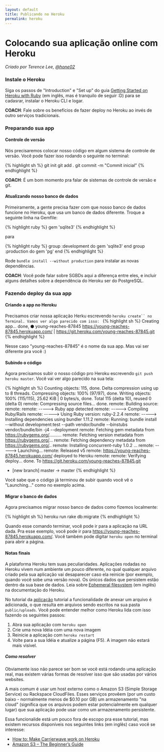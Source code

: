 ```yaml
---
layout: default
title: Publicando no Heroku
permalink: heroku
---
```


# Colocando sua aplicação online com Heroku

*Criado por Terence Lee, [@hone02](https://twitter.com/hone02)*

### Instale o Heroku

Siga os passos de "Introduction" e "Set up" do guia
[Getting Started on Heroku with Ruby][heroku-guide] (em inglês, mas é tranquilo de seguir :D) para se cadasrar, instalar o Heroku CLI e logar.

__COACH__: Fale sobre os benefícios de fazer deploy no Heroku ao invés de outro serviços tradicionais.

[heroku-guide]: https://devcenter.heroku.com/articles/getting-started-with-ruby#introduction

### Preparando sua app

#### Controle de versão

Nós precisaremos colocar nosso código em algum sistema de controle de versão. Você pode fazer isso rodando o seguinte no terminal:

{% highlight sh %}
git init
git add .
git commit -m "Commit inicial"
{% endhighlight %}

__COACH__: É um bom momento pra falar de sistemas de controle de versão e git.

#### Atualizando nosso banco de dados

Primeiramente, a gente precisa fazer com que nosso banco de dados funcione no Heroku, que usa um banco de dados diferente. Troque a seguinte linha na Gemfile:

{% highlight ruby %}
gem 'sqlite3'
{% endhighlight %}

para

{% highlight ruby %}
group :development do
  gem 'sqlite3'
end
group :production do
  gem 'pg'
end
{% endhighlight %}

Rode `bundle install --without production` para instalar as novas dependências.

__COACH__: Você pode falar sobre SGBDs aqui a diferença entre eles, e incluir alguns detalhes sobre a dependência do Heroku ser do PostgreSQL.

### Fazendo deploy da sua app

#### Criando a app no Heroku

Precisamos criar nossa aplicação Herku escrevendo `heroku create`` no Terminal.
Vamos ver algo parecido com isso:
`
{% highlight sh %}
Creating app... done, ⬢ young-reaches-87845
https://young-reaches-87845.herokuapp.com/ | https://git.heroku.com/young-reaches-87845.git
{% endhighlight %}

Nesse caso "young-reaches-87845" é o nome da sua app. Mas vai ser diferente pra você :)

#### Subindo o código

Agora precisamos subir o nosso código pro Heroku escrevendo `git push heroku master`.
Você vai ver algo parecido na sua tela:

{% highlight sh %}
Counting objects: 115, done.
Delta compression using up to 8 threads.
Compressing objects: 100% (97/97), done.
Writing objects: 100% (115/115), 25.62 KiB | 0 bytes/s, done.
Total 115 (delta 10), reused 0 (delta 0)
remote: Compressing source files... done.
remote: Building source:
remote:
remote: -----> Ruby app detected
remote: -----> Compiling Ruby/Rails
remote: -----> Using Ruby version: ruby-2.2.4
remote: -----> Installing dependencies using bundler 1.11.2
remote:        Running: bundle install --without development:test --path vendor/bundle --binstubs vendor/bundle/bin -j4 --deployment
remote:        Fetching gem metadata from https://rubygems.org/..........
remote:        Fetching version metadata from https://rubygems.org/...
remote:        Fetching dependency metadata from https://rubygems.org/..
remote:        Installing concurrent-ruby 1.0.2
...
remote: -----> Launching...
remote:        Released v5
remote:        https://young-reaches-87845.herokuapp.com/ deployed to Heroku
remote:
remote: Verifying deploy... done.
To https://git.heroku.com/young-reaches-87845.git
 * [new branch]      master -> master
{% endhighlight %}

Você sabe que o código já terminou de subir quando você vê o "Launching..." como no exemplo acima.

#### Migrar o banco de dados

Agora precisamos migrar nosso banco de dados como fizemos localmente:

{% highlight sh %}
heroku run rake db:migrate
{% endhighlight %}

Quando esse comando terminar, você pode ir para a aplicação na URL dada.
Pra esse exemplo, você pode ir para <https://young-reaches-87845.herokuapp.com/>.
Você também pode digitar `heroku open` no terminal para abrir a página.

#### Notas finais

A plataforma Heroku tem suas peculiaridades. Aplicações rodadas no Heroku vivem num ambiente um pouco diferente, no qual qualquer arquivo criado pela sua aplicação vai desaparecer caso ela reinicie (por exemplo, quando você sobe uma versão nova). Os únicos dados que persistem estão dentro da sua base de dados. Leia sobre [Ephemeral filesystem][ephemeral-filesystem] (em inglês) na documentação do Heroku.

No tutorial da [aplicação](app) tutorial a funcionalidade de anexar um arquivo é adicionada, o que resulta em arquivos sendo escritos na sua pasta
`public/uploads`. Você pode entender melhor como Heroku lida com isso fazendo os seguintes passos:

1. Abra sua aplicação com `heroku open`
2. Crie uma nova Idéia com uma nova imagem
3. Reinicie a aplicação com `heroku restart`
4. Volte para a sua Idéia e atualize a página (F5). A imagem não estará mais visível.

[ephemeral-filesystem]: https://devcenter.heroku.com/articles/dynos#ephemeral-filesystem

##### Como resolver

Obviamente isso não parece ser bom se você está rodando uma aplicação real, mas existem várias formas de resolver isso que são usadas por vários websites.

A mais comum é usar um host externo como o Amazon S3 (Simple
Storage Service) ou Rackspace CloudFiles. Esses serviços provêem (por um custo baixo - normalmente menos de $0.10 por GB) um armazenamento "na cloud" (significa que os arquivos podem estar potencialmente em qualquer lugar) que sua aplicação pode usar como um armazenamento persistente.

Essa funcionalide está um pouco fora de escopo pra esse tutorial, mas existem recursos disponíveis nos seguintes links (em inglês) caso você se interesse:

* [How to: Make Carrierwave work on Heroku](https://github.com/carrierwaveuploader/carrierwave/wiki/How-to%3A-Make-Carrierwave-work-on-Heroku)
* [Amazon S3 – The Beginner’s Guide](http://www.hongkiat.com/blog/amazon-s3-the-beginners-guide/)
